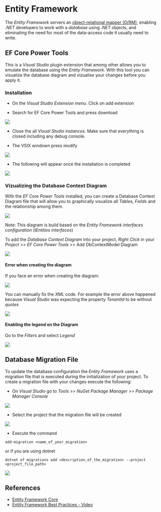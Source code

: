# Entity Framework

The *Entity Framework* servers an [object-relational mapper (O/RM)](https://en.wikipedia.org/wiki/Object-relational_mapping), enabling *.NET* developers to work with a *database* using *.NET* objects, and eliminating the need for most of the data-access code it usually need to write.

## EF Core Power Tools 

This is a *Visual Studio* plugin extension that among other allows you to emulate the database using the *Entity Framework*. With this tool you can visualize the database diagram and vizualise your changes before you apply it.

### Installation

- On the *Visual Studio Extension menu*. Click on add extension 

- Search for EF Core Power Tools and press download 

![]( https://media.githubusercontent.com/media/RogerioDosSantos/Wiki/master/docs/src/entity_framework/ef_core_power_tools.png )

- Close the all *Visual Studio instances*. Make sure that everything is closed including any debug console.

- The VSIX windown press modify

![]( https://media.githubusercontent.com/media/RogerioDosSantos/Wiki/master/docs/src/entity_framework/ef_core_power_tools_installation.png )

- The following will appear once the installation is completed 

![]( https://media.githubusercontent.com/media/RogerioDosSantos/Wiki/master/docs/src/entity_framework/ef_core_power_tools_installation_completed.png )

### Vizualizing the Database Context Diagram 

With the *EF Core Power Tools* installed, you can create a Database Context Diagram file that will allow you to graphically visualize all *Tables, Fields* and the relationship among them.

![]( https://media.githubusercontent.com/media/RogerioDosSantos/Wiki/master/docs/src/entity_framework/ef_core_db_context_model_diagram.png )

Note: This diagram is build based on the *Entity Framework interfaces configuration* (*IEntities interfaces*)

To add the *Database Context Diagram* into your project, *Right Click* in your *Project* >> *EF Core Power Tools* >> Add DbContextModel Diagram

![]( https://media.githubusercontent.com/media/RogerioDosSantos/Wiki/master/docs/src/entity_framework/ef_core_db_context_model_diagram_add.png )

#### Error when creating the diagram 

If you face an error when creating the diagram:

![]( https://media.githubusercontent.com/media/RogerioDosSantos/Wiki/master/docs/src/entity_framework/ef_core_db_context_model_diagram_error.png )

You can manually fix the *XML* code. For example the error above happened because *Visual Studio* was expecting the property *TenantId* to be without *quotes*

![]( https://media.githubusercontent.com/media/RogerioDosSantos/Wiki/master/docs/src/entity_framework/ef_core_db_context_model_diagram_error_fix.png )

#### Enabling the legend on the Diagram 

Go to the *Filters* and select *Legend*

![]( https://media.githubusercontent.com/media/RogerioDosSantos/Wiki/master/docs/src/entity_framework/ef_core_db_context_model_diagram_legend.png )

## Database Migration File

To update the database configuration the *Entity Framework* uses a migration file that is executed during the initialization of your project. To create a migration file with your changes execute the following:

- On *Visual Studio* go to *Tools* >> *NuGet Package Manager* >> *Package Manager Console* 

![]( https://media.githubusercontent.com/media/RogerioDosSantos/Wiki/master/docs/src/entity_framework/package_console_manager.png )

- Select the project that the migration file will be created 

![]( https://media.githubusercontent.com/media/RogerioDosSantos/Wiki/master/docs/src/entity_framework/package_console_manager_project.png )

- Execute the command 

```shell
add-migration <name_of_your_migration>
```

or if you are using dotnet

```shell
dotnet ef migrations add <description_of_the_migration> --project <project_file_path>
```

![]( https://media.githubusercontent.com/media/RogerioDosSantos/Wiki/master/docs/src/entity_framework/add_migration_command.png )

## References 

- [Entity Framework Core](https://docs.microsoft.com/en-us/ef/core/)
- [Entity Framework Best Practices - Video](https://www.youtube.com/watch?v=qkJ9keBmQWo)

